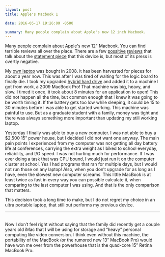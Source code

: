 ```yaml
---
layout: post
title: Apple's Macbook 1

date: 2016-05-17 19:26:00 -0500

summary: Many people complain about Apple's new 12 inch Macbook.
---
```


Many people complain about Apple's new 12" Macbook. You can find terrible reviews all over the place. There are a few [possitive](https://overcast.fm/+BMJqgjzJg/37:50) [reviews](https://overcast.fm/+Eh4At_0kY/07:37) that talk about the [statement piece](https://sixcolors.com/post/2016/05/2016-macbook-review/) that this device is, but most of its press is overtly negative.

My [own laptop](http://www.everymac.com/systems/apple/macbook_pro/specs/macbook-pro-core-2-duo-2.4-15-early-2008-penryn-specs.html) was bought in 2008. It has been harvested for pieces for about a year now. This was after I was tired of waiting for the logic board to finally die. I took my upgraded [hybrid hard drive](http://www.amazon.com/Seagate-Gaming-2-5-Inch-Internal-ST1000LM014/dp/B00B99JUBQ/ref=sr_1_1?ie=UTF8&qid=1463535213&sr=8-1&keywords=seagate+1tb+sshd) and added it to a machine I got from work, a 2009 MacBook Pro! That machine was big, heavy, and slow. I timed it once, it took about 8 minutes for an application to open! This did not happen all the time, but common enough that I knew it was going to be worth timing it. If the battery gets too low while sleeping, it could be 15 to 30 minutes before I was able to get started working. This machine was painful to use. But as a graduate student with a family, money was tight and there was always something more important than updating my still working laptop.

Yesterday I finally was able to buy a new computer. I was not able to buy a $2,500 15” power house, but I decided I did not want one anyway. The main pain points I experienced from my computer was not getting all day battery life at conferences, carrying the extra weight as I biked to school everyday, reliability, and I/O speed. I was not hurting much for performance. If I was ever doing a task that was CPU bound, I would just run it on the computer cluster at school. Yes I had programs that ran for multiple days, but I would not run those on any laptop! Also, when you don’t upgrade for as long as I have, even the slowest new computer screams. This little MacBook is at least twice as fast in every way you can possible calculate it, when comparing to the last computer I was using. And that is the only comparison that matters. 

This decision took a long time to make, but I do not regret my choice in an ultra portable laptop, that still out performs my previous device.

------

<br> 
Now I don’t feel right without saying that the family did recently get a couple years old iMac that I will be using for storage and “heavy” personal computing like video conversion. I think even without this machine, the portability of the MacBook (or the rumored new 13” MacBook Pro) would have won me over from the powerhouse that is the quad-core 15” Retina MacBook Pro.